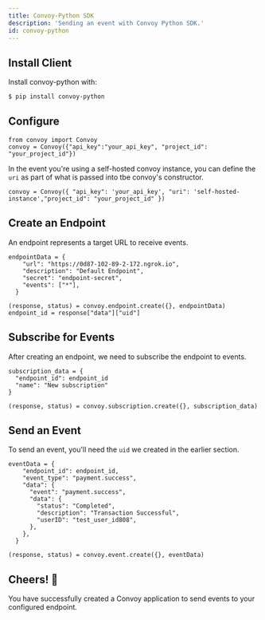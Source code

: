 ```yaml
---
title: Convoy-Python SDK
description: 'Sending an event with Convoy Python SDK.'
id: convoy-python
---
```


## Install Client
Install convoy-python with:
```bash
$ pip install convoy-python
```

## Configure
```python[example]
from convoy import Convoy
convoy = Convoy({"api_key":"your_api_key", "project_id": "your_project_id"})
```

In the event you're using a self-hosted convoy instance, you can define the `uri` as part of what is passed into tbe convoy's constructor.

```python[example]
convoy = Convoy({ "api_key": 'your_api_key', "uri": 'self-hosted-instance',"project_id": "your_project_id" })
```

## Create an Endpoint

An endpoint represents a target URL to receive events.

```python[Create endpoint]
endpointData = {
    "url": "https://0d87-102-89-2-172.ngrok.io",
    "description": "Default Endpoint",
    "secret": "endpoint-secret",
    "events": ["*"],
  }

(response, status) = convoy.endpoint.create({}, endpointData)
endpoint_id = response["data"]["uid"]
```

## Subscribe for Events
After creating an endpoint, we need to subscribe the endpoint to events. 

```python[Create subscription]
subscription_data = {
  "endpoint_id": endpoint_id
  "name": "New subscription"
}

(response, status) = convoy.subscription.create({}, subscription_data)
```

## Send an Event

To send an event, you'll need the `uid` we created in the earlier section.

```python[Create event]
eventData = {
    "endpoint_id": endpoint_id,
    "event_type": "payment.success",
    "data": {
      "event": "payment.success",
      "data": {
        "status": "Completed",
        "description": "Transaction Successful",
        "userID": "test_user_id808",
      },
    },
  }

(response, status) = convoy.event.create({}, eventData)
```

## Cheers! 🎉

You have successfully created a Convoy application to send events to your configured endpoint.
